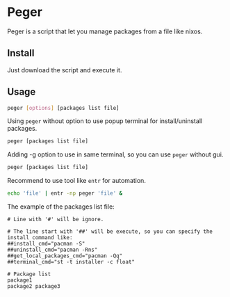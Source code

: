 # Peger

Peger is a script that let you manage packages from a file like nixos.

## Install

Just download the script and execute it.

## Usage

```sh
peger [options] [packages list file]
```

Using `peger` without option to use popup terminal for install/uninstall packages.
```sh
peger [packages list file]
```

Adding -g option to use in same terminal, so you can use `peger` without gui.
```sh
peger [packages list file]
```

Recommend to use tool like `entr` for automation.
```sh
echo 'file' | entr -np peger 'file' &
```


The example of the packages list file:
```
# Line with '#' will be ignore.

# The line start with '##' will be execute, so you can specify the install command like:
##install_cmd="pacman -S"
##uninstall_cmd="pacman -Rns"
##get_local_packages_cmd="pacman -Qq"
##terminal_cmd="st -t installer -c float"

# Package list
package1
package2 package3
```
